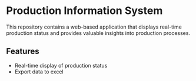 # Production Information System

This repository contains a web-based application that displays real-time production status and provides valuable insights into production processes.

## Features

- Real-time display of production status
- Export data to excel

